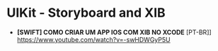 # UIKit - Storyboard and XIB

- **[SWIFT] COMO CRIAR UM APP IOS COM XIB NO XCODE** [PT-BR]] \
https://www.youtube.com/watch?v=-swHDWGyP5U